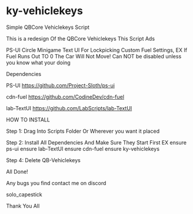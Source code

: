 # ky-vehiclekeys
Simple QBCore Vehiclekeys Script

This is a redesign Of the QBCore Vehiclekeys
This Script Ads

PS-UI Circle Minigame
Text UI For Lockpicking
Custom Fuel Settings, EX If Fuel Runs Out TO 0 The Car Will Not Move! Can NOT be disabled unless you know what your doing

Dependencies

PS-UI
https://github.com/Project-Sloth/ps-ui

cdn-fuel
https://github.com/CodineDev/cdn-fuel

lab-TextUI
https://github.com/LabScripts/lab-TextUI

HOW TO INSTALL

Step 1: Drag Into Scripts Folder Or Wherever you want it placed

Step 2: Install All Dependencies And Make Sure They Start First 
EX
ensure ps-ui
ensure lab-TextUI
ensure cdn-fuel
ensure ky-vehiclekeys

Step 4: Delete QB-Vehiclekeys

All Done!

Any bugs you find contact me on discord

solo_capestick

Thank You All


